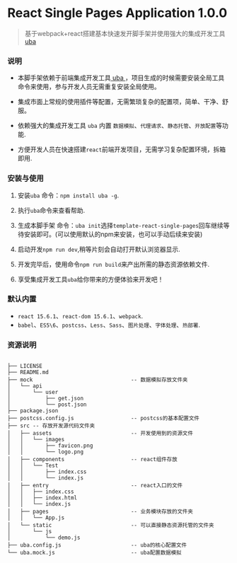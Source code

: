 # React Single Pages Application 1.0.0

> 基于webpack+react搭建基本快速发开脚手架并使用强大的集成开发工具[ uba ](https://github.com/iuap-design/tinper-uba)

### 说明

- 本脚手架依赖于前端集成开发工具[ uba ](https://github.com/iuap-design/tinper-uba)，项目生成的时候需要安装全局工具命令来使用，参与开发人员无需重复安装全局使用。

- 集成市面上常规的使用插件等配置，无需繁琐复杂的配置项，简单、干净、舒服。

- 依赖强大的集成开发工具 `uba` 内置 `数据模拟`、`代理请求`、`静态托管`、`开放配置`等功能.

- 方便开发人员在快速搭建`react`前端开发项目，无需学习复杂配置环境，拆箱即用.

### 安装与使用

1. 安装`uba` 命令：`npm install uba -g`.

2. 执行`uba`命令来查看帮助.

3. 生成本脚手架 命令：`uba init`选择`template-react-single-pages`回车继续等待安装即可。(可以使用默认的npm来安装，也可以手动后续来安装)

4. 启动开发`npm run dev`,稍等片刻会自动打开默认浏览器显示.

5. 开发完毕后，使用命令`npm run build`来产出所需的静态资源依赖文件.

6. 享受集成开发工具`uba`给你带来的方便体验来开发吧！

### 默认内置

- `react 15.6.1`、`react-dom 15.6.1`、`webpack`.
- `babel`、`ES5\6`、`postcss`、`Less`、`Sass`、`图片处理`、`字体处理`、`热部署`.

### 资源说明

```base

├── LICENSE
├── README.md
├── mock                               -- 数据模拟存放文件夹
│   └── api
│       └── user
│           ├── get.json
│           └── post.json
├── package.json
├── postcss.config.js                  -- postcss的基本配置文件
├── src -- 存放开发源代码文件夹
│   ├── assets                         -- 开发使用到的资源文件
│   │   └── images
│   │       ├── favicon.png
│   │       └── logo.png
│   ├── components                     -- react组件存放
│   │   └── Test
│   │       ├── index.css
│   │       └── index.js
│   ├── entry                          -- react入口的文件
│   │   ├── index.css
│   │   ├── index.html
│   │   └── index.js
│   ├── pages                          -- 业务模块存放的文件夹
│   │   └── App.js
│   └── static                         -- 可以直接静态资源托管的文件夹
│       └── js
│           └── demo.js
├── uba.config.js                      -- uba的核心配置文件
└── uba.mock.js                        -- uba配置数据模拟

```
